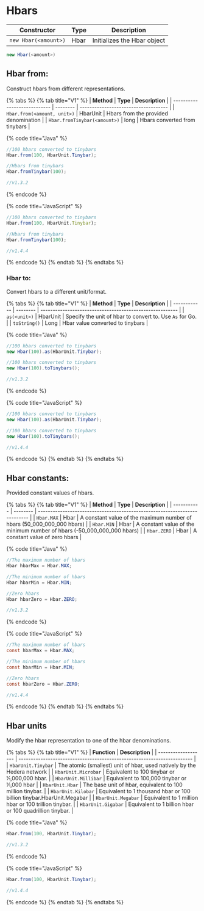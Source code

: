 # Hbars

| **Constructor**      | **Type** | **Description**             |
| -------------------- | -------- | --------------------------- |
| `new Hbar(<amount>)` | Hbar     | Initializes the Hbar object |

```java
new Hbar(<amount>)
```

## Hbar from:

Construct hbars from different representations.

{% tabs %}
{% tab title="V1" %}
| **Method**                   | **Type** | **Description**                      |
| ---------------------------- | -------- | ------------------------------------ |
| `Hbar.from(<amount, unit>)`  | HbarUnit | Hbars from the provided denomination |
| `Hbar.fromTinybar(<amount>)` | long     | Hbars converted from tinybars        |

{% code title="Java" %}
```java
//100 hbars converted to tinybars
Hbar.from(100, HbarUnit.Tinybar);

//Hbars from tinybars
Hbar.fromTinybar(100);

//v1.3.2
```
{% endcode %}

{% code title="JavaScript" %}
```javascript
//100 hbars converted to tinybars
Hbar.from(100, HbarUnit.Tinybar);

//Hbars from tinybars
Hbar.fromTinybar(100);

//v1.4.4
```
{% endcode %}
{% endtab %}
{% endtabs %}

### Hbar to:

Convert hbars to a different unit/format.

{% tabs %}
{% tab title="V1" %}
| **Method**   | **Type** | **Description**                                          |
| ------------ | -------- | -------------------------------------------------------- |
| `as(<unit>)` | HbarUnit | Specify the unit of hbar to convert to. Use `As` for Go. |
| `toString()` | Long     | Hbar value converted to tinybars                         |

{% code title="Java" %}
```java
//100 hbars converted to tinybars
new Hbar(100).as(HbarUnit.Tinybar);

//100 hbars converted to tinybars
new Hbar(100).toTinybars();

//v1.3.2
```
{% endcode %}

{% code title="JavaScript" %}
```java
//100 hbars converted to tinybars
new Hbar(100).as(HbarUnit.Tinybar);

//100 hbars converted to tinybars
new Hbar(100).toTinybars();

//v1.4.4
```
{% endcode %}
{% endtab %}
{% endtabs %}

## Hbar constants:

Provided constant values of hbars.

{% tabs %}
{% tab title="V1" %}
| **Method**  | **Type** | **Description**                                                            |
| ----------- | -------- | -------------------------------------------------------------------------- |
| `Hbar.MAX`  | Hbar     | A constant value of the maximum number of hbars (50\_000\_000\_000 hbars)  |
| `Hbar.MIN`  | Hbar     | A constant value of the minimum number of hbars (-50\_000\_000\_000 hbars) |
| `Hbar.ZERO` | Hbar     | A constant value of zero hbars                                             |

{% code title="Java" %}
```java
//The maximum number of hbars
Hbar hbarMax = Hbar.MAX; 

//The minimum number of hbars
Hbar hbarMin = Hbar.MIN;

//Zero hbars
Hbar hbarZero = Hbar.ZERO; 

//v1.3.2
```
{% endcode %}

{% code title="JavaScript" %}
```java
//The maximum number of hbars
const hbarMax = Hbar.MAX; 

//The minimum number of hbars
const hbarMin = Hbar.MIN;

//Zero hbars
const hbarZero = Hbar.ZERO; 

//v1.4.4
```
{% endcode %}
{% endtab %}
{% endtabs %}

## Hbar units

Modify the hbar representation to one of the hbar denominations.

{% tabs %}
{% tab title="V1" %}
| **Function**        | **Description**                                                         |
| ------------------- | ----------------------------------------------------------------------- |
| `HbarUnit.Tinybar`  | The atomic (smallest) unit of hbar, used natively by the Hedera network |
| `HbarUnit.Microbar` | Equivalent to 100 tinybar or 1⁄1,000,000 hbar.                          |
| `HbarUnit.Millibar` | Equivalent to 100,000 tinybar or 1⁄1,000 hbar                           |
| `HbarUnit.Hbar`     | The base unit of hbar, equivalent to 100 million tinybar.               |
| `HbarUnit.Kilobar`  | Equivalent to 1 thousand hbar or 100 billion tinybar.HbarUnit.Megabar   |
| `HbarUnit.Megabar`  | Equivalent to 1 million hbar or 100 trillion tinybar.                   |
| `HbarUnit.Gigabar`  | Equivalent to 1 billion hbar or 100 quadrillion tinybar.                |

{% code title="Java" %}
```java
Hbar.from(100, HbarUnit.Tinybar);

//v1.3.2
```
{% endcode %}

{% code title="JavaScript" %}
```java
Hbar.from(100, HbarUnit.Tinybar);

//v1.4.4
```
{% endcode %}
{% endtab %}
{% endtabs %}
